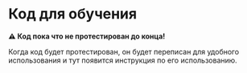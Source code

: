 # Код для обучения

**⚠️ Код пока что не протестирован до конца!**

Когда код будет протестирован, он будет переписан для удобного использования и тут появится инструкция по его использованию.